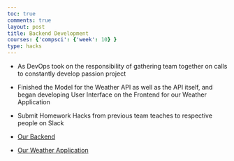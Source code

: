 ```yaml
---
toc: true
comments: true
layout: post
title: Backend Development
courses: {'compsci': {'week': 10} }
type: hacks
---
```


- As DevOps took on the responsibility of gathering team together on calls to constantly develop passion project
- Finished the Model for the Weather API as well as the API itself, and began developing User Interface on the Frontend for our Weather Application
- Submit Homework Hacks from previous team teaches to respective people on Slack

- [Our Backend](http://localhost:8531)
- [Our Weather Application](https://drishyamody.github.io/Frontend/weather)